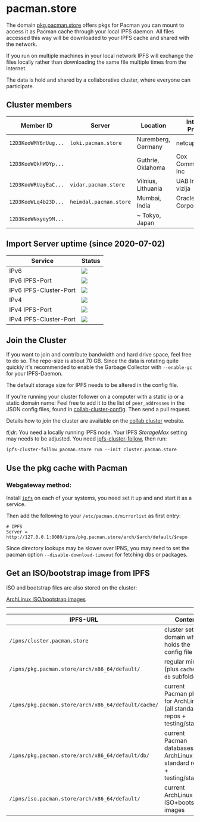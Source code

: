 # pacman.store

The domain [pkg.pacman.store](http://pkg.pacman.store) offers pkgs for Pacman you can mount to access it as Pacman cache through your local IPFS daemon. All files accessed this way will be downloaded to your IPFS cache and shared with the network.

If you run on multiple machines in your local network IPFS will exchange the files locally rather than downloading the same file multiple times from the internet.

The data is hold and shared by a collaborative cluster, where everyone can participate.

## Cluster members


| Member ID | Server | Location | Internet-Provider | AS | Provider | 
| - | - | - | - | - | - |
| `12D3KooWMY6rUug...`  | `loki.pacman.store` | Nuremberg, Germany | netcup | AS197540 | @RubenKelevra | 
| `12D3KooWQkhWQYp...` | | Guthrie, Oklahoma | Cox Communications Inc | AS22773 | @teknomunk |
| `12D3KooWRUayEaC...` | `vidar.pacman.store` | Vilnius, Lithuania | UAB Interneto vizija | AS20080814 | @RubenKelevra |
| `12D3KooWLq4b23D...` | `heimdal.pacman.store` | Mumbai, India | Oracle Corporation | AS31898 | @RubenKelevra |
| `12D3KooWNxyey9M...` | | ~ Tokyo, Japan | | AS7506 | _third party_ 


## Import Server uptime (since 2020-07-02)

| Service | Status | 
| - | - | 
| IPv6 | <img src="https://app.statuscake.com/button/index.php?Track=lqm087FDpT&Days=1000&Design=2" /> | 
| IPv6 IPFS-Port | <img src="https://app.statuscake.com/button/index.php?Track=rpf1GbKSJ0&Days=1000&Design=2" /> |
| IPv6 IPFS-Cluster-Port | <img src="https://app.statuscake.com/button/index.php?Track=Z1f3cyQUvw&Days=1000&Design=2" /> |
| IPv4 | <img src="https://app.statuscake.com/button/index.php?Track=mdwVReU662&Days=1000&Design=2" /> |
| IPv4 IPFS-Port | <img src="https://app.statuscake.com/button/index.php?Track=dpSNJkhpBi&Days=1000&Design=2" /> |
| IPv4 IPFS-Cluster-Port | <img src="https://app.statuscake.com/button/index.php?Track=WxV3J9md1R&Days=1000&Design=2" /> |

## Join the Cluster

If you want to join and contribute bandwidth and hard drive space, feel free to do so. The repo-size is about 70 GB. Since the data is rotating quite quickly it's recommended to enable the Garbage Collector with `--enable-gc` for your IPFS-Daemon.

The default storage size for IPFS needs to be altered in the config file.

If you're running your cluster follower on a computer with a static ip or a static domain name: Feel free to add it to the list of ```peer_addresses``` in the JSON config files, found in [collab-cluster-config](./collab-cluster-config). Then send a pull request.

Details how to join the cluster are available on the [collab cluster](https://collab.ipfscluster.io/) website.

*tl;dr:* You need a locally running IPFS node. Your IPFS *StorageMax* setting may needs to be adjusted. You need [ipfs-cluster-follow](https://aur.archlinux.org/packages/ipfs-cluster-bin/), then run:

```ipfs-cluster-follow pacman.store run --init cluster.pacman.store```

## Use the pkg cache with Pacman

### Webgateway method:
Install [`ipfs`](https://wiki.archlinux.org/index.php/IPFS) on each of your systems, you need set it up and and start it as a service.

Then add the following to your `/etc/pacman.d/mirrorlist` as first entry:
```
# IPFS
Server = http://127.0.0.1:8080/ipns/pkg.pacman.store/arch/$arch/default/$repo
```

Since directory lookups may be slower over IPNS, you may need to set the pacman option `--disable-download-timeout` for fetching dbs or packages.

## Get an ISO/bootstrap image from IPFS

ISO and bootstrap files are also stored on the cluster:

[ArchLinux ISO/bootstrap images](http://iso.pacman.store/arch/x86_64/default/)

---

| IPFS-URL | Content |
| - | - |
| `/ipns/cluster.pacman.store` | cluster setup domain which holds the config file |
| `/ipns/pkg.pacman.store/arch/x86_64/default/` | regular mirror (plus `cache` and `db` subfolders) |
| `/ipns/pkg.pacman.store/arch/x86_64/default/cache/` | current Pacman pkgs for ArchLinux (all standard repos + testing/staging) |
| `/ipns/pkg.pacman.store/arch/x86_64/default/db/` | current Pacman databases for ArchLinux  (all standard repos + testing/staging) |
| `/ipns/iso.pacman.store/arch/x86_64/default/` | current ArchLinux ISO+bootstrap images |
